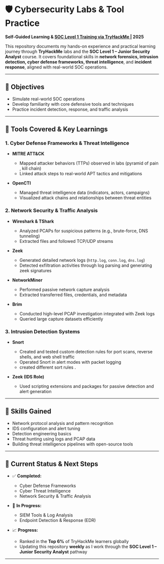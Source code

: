 # 🛡️ Cybersecurity Labs & Tool Practice  
**Self-Guided Learning & <a href="https://tryhackme.com/paths"> SOC Level 1 Training via TryHackMe </a>| 2025**

This repository documents my hands-on experience and practical learning journey through **TryHackMe** labs and the **SOC Level 1 – Junior Security Analyst** course. It covers foundational skills in **network forensics, intrusion detection, cyber defense frameworks, threat intelligence**, and **incident response**, aligned with real-world SOC operations.

---

## 🎯 Objectives
- Simulate real-world SOC operations  
- Develop familiarity with core defensive tools and techniques  
- Practice incident detection, response, and traffic analysis  

---

## 🧰 Tools Covered & Key Learnings

### 1. Cyber Defense Frameworks & Threat Intelligence

- **MITRE ATT&CK**
  - Mapped attacker behaviors (TTPs) observed in labs  (pyramid of pain , kill chain)
  - Linked attack steps to real-world APT tactics and mitigations  

- **OpenCTI**
  - Managed threat intelligence data (indicators, actors, campaigns)  
  - Visualized attack chains and relationships between threat entities  

### 2. Network Security & Traffic Analysis

- **Wireshark & TShark**
  - Analyzed PCAPs for suspicious patterns (e.g., brute-force, DNS tunneling)  
  - Extracted files and followed TCP/UDP streams  

- **Zeek**
  - Generated detailed network logs (`http.log`, `conn.log`, `dns.log`)  
  - Detected exfiltration activities through log parsing and generating zeek signatures 

- **NetworkMiner**
  - Performed passive network capture analysis  
  - Extracted transferred files, credentials, and metadata  

- **Brim**
  - Conducted high-level PCAP investigation integrated with Zeek logs  
  - Queried large capture datasets efficiently  

### 3. Intrusion Detection Systems

- **Snort**
  - Created and tested custom detection rules for port scans, reverse shells, and web shell traffic  
  - Operated Snort in alert modes with packet logging
  - created different sort rules . 

- **Zeek (IDS Role)**
  - Used scripting extensions and packages for passive detection and alert generation  

---

## 🧠 Skills Gained
- Network protocol analysis and pattern recognition  
- IDS configuration and alert tuning  
- Detection engineering basics  
- Threat hunting using logs and PCAP data  
- Building threat intelligence pipelines with open-source tools  

---

## 🚀 Current Status & Next Steps

- ✅ **Completed:**
  - Cyber Defense Frameworks  
  - Cyber Threat Intelligence  
  - Network Security & Traffic Analysis  

- 🔄 **In Progress:**
  - SIEM Tools & Log Analysis  
  - Endpoint Detection & Response (EDR)  

- 📈 **Progress:**
  - Ranked in the **Top 6%** of TryHackMe learners globally  
  - Updating this repository **weekly** as I work through the **SOC Level 1 – Junior Security Analyst** pathway  

---

